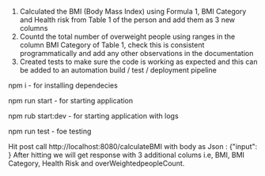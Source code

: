 1) Calculated the BMI (Body Mass Index) using Formula 1, BMI Category and Health risk from Table 1 of the person and add them as 3 new columns
2) Countd the total number of overweight people using ranges in the column BMI Category of Table 1, check this is consistent programmatically and add any other observations in the documentation
3) Created tests to make sure the code is working as expected and this can be added to an automation build / test / deployment pipeline


npm i - for installing dependecies

npm run start - for starting application

npm rub start:dev - for starting application with logs

npm run test - foe testing

Hit post call http://localhost:8080/calculateBMI with body as Json : {"input": <requiredDetails> } 
	After hitting we will get response with 3 additional colums i.e, BMI, BMI Category, Health Risk and overWeightedpeopleCount.

